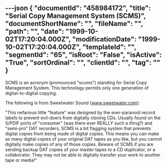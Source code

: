 ---json
{
  "documentId": "458984172",
  "title": "Serial Copy Management System (SCMS)",
  "documentShortName": "",
  "fileName": "",
  "path": "",
  "date": "1999-10-02T17:20:04.000Z",
  "modificationDate": "1999-10-02T17:20:04.000Z",
  "templateId": "",
  "segmentId": "65",
  "isRoot": "False",
  "isActive": "True",
  "sortOrdinal": "",
  "clientId": "",
  "tag": ""
}
---

SCMS is an acronym (pronounced &quot;scums&quot;) standing for Serial Copy Management System. This technology permits only one generation of digital-to-digital copying.

The following is from Sweetwater Sound (www.sweetwater.com):

&quot;This nefarious little &quot;feature&quot; was designed by the ever-paranoid record labels to prevent evil-doers from digitally cloning CDs. Usually found on the S/PDIF ports of &quot;consumer&quot; (was there ever REALLY such a thing?) and &quot;semi-pro&quot; DAT recorders, SCMS is a bit flagging system that prevents digital copies from being made of digital copies. This means you can make as many digital copies of your original DAT tapes as you like, but you cannot digitally make copies of any of those copies. Beware of SCMS if you are sending backup DAT copies of your master tapes to a CD duplicator, or a collaborator. They may not be able to digitally transfer your work to another tape or media!&quot;
